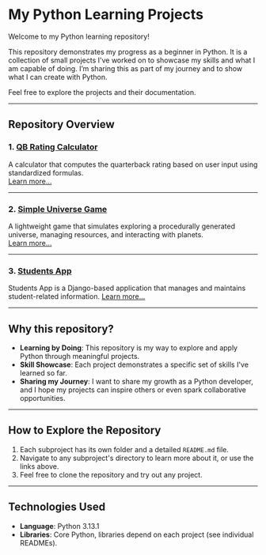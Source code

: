 # My Python Learning Projects

Welcome to my Python learning repository!  

This repository demonstrates my progress as a beginner in Python. It is a collection of small projects I've worked on to showcase my skills and what I am capable of doing. I’m sharing this as part of my journey and to show what I can create with Python.  

Feel free to explore the projects and their documentation.  

---

## Repository Overview

### 1. [QB Rating Calculator](qb-rating-rechner/README.md)
A calculator that computes the quarterback rating based on user input using standardized formulas.  
[Learn more...](qb-rating-rechner/README.md)

---

### 2. [Simple Universe Game](simple-universe-game/README.md)
A lightweight game that simulates exploring a procedurally generated universe, managing resources, and interacting with planets.  
[Learn more...](simple-universe-game/README.md)

---

### 3. [Students App](students-app/README.md)
Students App is a Django-based application that manages and maintains student-related information.
[Learn more...](students-app/README.md)

---

## Why this repository?

- **Learning by Doing**: This repository is my way to explore and apply Python through meaningful projects.
- **Skill Showcase**: Each project demonstrates a specific set of skills I've learned so far.
- **Sharing my Journey**: I want to share my growth as a Python developer, and I hope my projects can inspire others or even spark collaborative opportunities.

---

## How to Explore the Repository

1. Each subproject has its own folder and a detailed `README.md` file.
2. Navigate to any subproject's directory to learn more about it, or use the links above.
3. Feel free to clone the repository and try out any project.

---

## Technologies Used

- **Language**: Python 3.13.1  
- **Libraries**: Core Python, libraries depend on each project (see individual READMEs).
